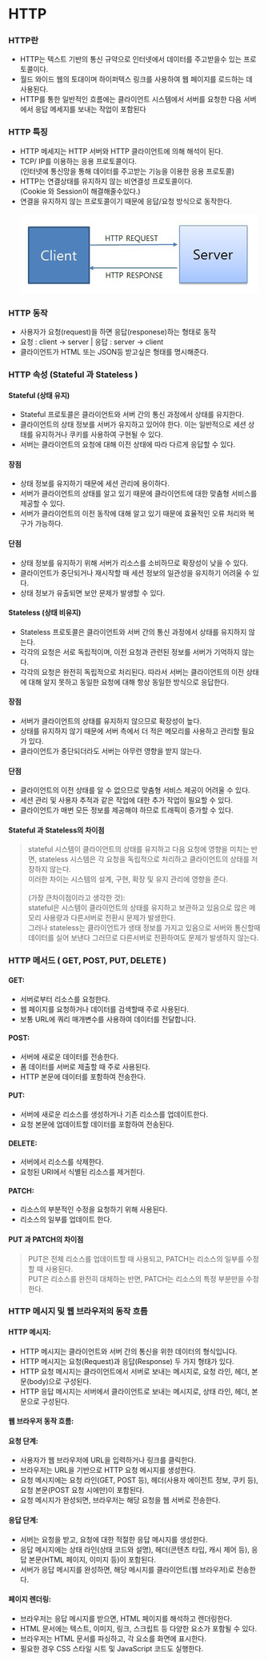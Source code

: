 # HTTP

### HTTP란
* HTTP는 텍스트 기반의 통신 규약으로 인터넷에서 데이터를 주고받을수 있는 프로토콜이다.</br>
* 월드 와이드 웹의 토대이며 하이퍼텍스 링크를 사용하여 웹 페이지를 로드하는 데 사용된다.<br>
* HTTP를 통한 일반적인 흐름에는 클라이언트 시스템에서 서버를 요청한 다음 서버에서 응답 메세지를 보내는 작업이 포함된다<br>

### HTTP 특징
* HTTP 메세지는 HTTP 서버와 HTTP 클라이언트에 의해 해석이 된다.
* TCP/ IP를 이용하는 응용 프로토콜이다.<br>
(인터넷에 통신망을 통해 데이터를 주고받는 기능을 이용한 응용 프로토콜)
* HTTP는 연결상태를 유지하지 않는 비연결성 프로토콜이다.<br>
(Cookie 와 Session이 해결해줄수있다.)
* 연결을 유지하지 않는 프로토콜이기 때문에 응답/요청 방식으로 동작한다.<br>
<br>![image1](image-1.png)

### HTTP 동작
* 사용자가 요청(request)을 하면 응답(responese)하는 형태로 동작
* 요청 : client -> server | 응답 : server -> client<br>
* 클라이언트가 HTML 또는 JSON등 받고싶은 형태를 명시해준다.

### HTTP 속성 (Stateful 과 Stateless )
#### Stateful (상태 유지)
* Stateful 프로토콜은 클라이언트와 서버 간의 통신 과정에서 상태를 유지한다.<br>
* 클라이언트의 상태 정보를 서버가 유지하고 있어야 한다. 이는 일반적으로 세션 상태를 유지하거나 쿠키를 사용하여 구현될 수 있다.<br>
* 서버는 클라이언트의 요청에 대해 이전 상태에 따라 다르게 응답할 수 있다.<br>
#### 장점
* 상태 정보를 유지하기 때문에 세션 관리에 용이하다.
* 서버가 클라이언트의 상태를 알고 있기 때문에 클라이언트에 대한 맞춤형 서비스를 제공할 수 있다.
* 서버가 클라이언트의 이전 동작에 대해 알고 있기 때문에 효율적인 오류 처리와 복구가 가능하다.
#### 단점
* 상태 정보를 유지하기 위해 서버가 리소스를 소비하므로 확장성이 낮을 수 있다.
* 클라이언트가 중단되거나 재시작할 때 세션 정보의 일관성을 유지하기 어려울 수 있다.
* 상태 정보가 유출되면 보안 문제가 발생할 수 있다.

#### Stateless (상태 비유지)
* Stateless 프로토콜은 클라이언트와 서버 간의 통신 과정에서 상태를 유지하지 않는다.
* 각각의 요청은 서로 독립적이며, 이전 요청과 관련된 정보를 서버가 기억하지 않는다.
* 각각의 요청은 완전히 독립적으로 처리된다. 따라서 서버는 클라이언트의 이전 상태에 대해 알지 못하고 동일한 요청에 대해 항상 동일한 방식으로 응답한다.

#### 장점
* 서버가 클라이언트의 상태를 유지하지 않으므로 확장성이 높다.
* 상태를 유지하지 않기 때문에 서버 측에서 더 적은 메모리를 사용하고 관리할 필요가 있다.
* 클라이언트가 중단되더라도 서버는 아무런 영향을 받지 않는다.

#### 단점
* 클라이언트의 이전 상태를 알 수 없으므로 맞춤형 서비스 제공이 어려울 수 있다.
* 세션 관리 및 사용자 추적과 같은 작업에 대한 추가 작업이 필요할 수 있다.
* 클라이언트가 매번 모든 정보를 제공해야 하므로 트래픽이 증가할 수 있다.

#### Stateful 과 Stateless의 차이점
>   stateful 시스템이 클라이언트의 상태를 유지하고 다음 요청에 영향을 미치는 반면, stateless 시스템은 각 요청을 독립적으로 처리하고 클라이언트의 상태를 저장하지 않는다.<br> 이러한 차이는 시스템의 설계, 구현, 확장 및 유지 관리에 영향을 준다.<br><br>
 (가장 큰차이점이라고 생각한 것):<br>
 stateful은 시스템이 클라이언트의 상태를 유지하고 보관하고 있음으로 많은 메모리 사용량과 다른서버로 전환시 문제가 발생한다.<br>
 그러나 stateless는 클라이언트가 생태 정보를 가지고 있음으로 서버와 통신할때 데이터를 실어 보낸다 그러므로 다른서버로 전환하여도 문제가 발생하지 않는다.

### HTTP 메서드 ( GET, POST, PUT, DELETE )

#### GET:
* 서버로부터 리소스를 요청한다.
* 웹 페이지를 요청하거나 데이터를 검색할때 주로 사용된다.
* 보통 URL에 쿼리 매개변수를 사용하여 데이터를 전달합니다.

#### POST:
* 서버에 새로운 데이터를 전송한다.
* 폼 데이터를 서버로 제출할 때 주로 사용된다.
* HTTP 본문에 데이터를 포함하여 전송한다.

#### PUT:
* 서버에 새로운 리소스를 생성하거나 기존 리소스를 업데이트한다. 
* 요청 본문에 업데이트할 데이터를 포함하여 전송된다.

#### DELETE:
* 서버에서 리소스를 삭제한다.
* 요청된 URI에서 식별된 리소스를 제거힌다.

#### PATCH:
* 리소스의 부분적인 수정을 요청하기 위해 사용된다.
* 리소스의 일부를 업데이트 한다.

#### PUT 과 PATCH의 차이점
>   PUT은 전체 리소스를 업데이트할 때 사용되고, PATCH는 리소스의 일부를 수정할 때 사용된다.<br> PUT은 리소스를 완전히 대체하는 반면, PATCH는 리소스의 특정 부분만을 수정한다.

### HTTP 메시지 및 웹 브라우저의 동작 흐름

#### HTTP 메시지:
* HTTP 메시지는 클라이언트와 서버 간의 통신을 위한 데이터의 형식입니다. <br>
* HTTP 메시지는 요청(Request)과 응답(Response) 두 가지 형태가 있다.<br>
* HTTP 요청 메시지는 클라이언트에서 서버로 보내는 메시지로, 요청 라인, 헤더, 본문(body)으로 구성된다. <br>
* HTTP 응답 메시지는 서버에서 클라이언트로 보내는 메시지로, 상태 라인, 헤더, 본문으로 구성된다.<br>

#### 웹 브라우저 동작 흐름:
#### 요청 단계:
* 사용자가 웹 브라우저에 URL을 입력하거나 링크를 클릭한다.<br>
* 브라우저는 URL을 기반으로 HTTP 요청 메시지를 생성한다.<br>
* 요청 메시지에는 요청 라인(GET, POST 등), 헤더(사용자 에이전트 정보, 쿠키 등), 요청 본문(POST 요청 시에만)이 포함된다.<br>
* 요청 메시지가 완성되면, 브라우저는 해당 요청을 웹 서버로 전송한다.
#### 응답 단계:
* 서버는 요청을 받고, 요청에 대한 적절한 응답 메시지를 생성한다.<br>
* 응답 메시지에는 상태 라인(상태 코드와 설명), 헤더(콘텐츠 타입, 캐시 제어 등), 응답 본문(HTML 페이지, 이미지 등)이 포함된다.<br>
* 서버가 응답 메시지를 완성하면, 해당 메시지를 클라이언트(웹 브라우저)로 전송한다.<br>
#### 페이지 렌더링:
* 브라우저는 응답 메시지를 받으면, HTML 페이지를 해석하고 렌더링한다.<br>
* HTML 문서에는 텍스트, 이미지, 링크, 스크립트 등 다양한 요소가 포함될 수 있다.<br>
* 브라우저는 HTML 문서를 파싱하고, 각 요소를 화면에 표시한다.<br> 
* 필요한 경우 CSS 스타일 시트 및 JavaScript 코드도 실행한다.<br>

